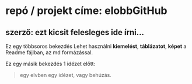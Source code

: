 # repó / projekt címe: elobbGitHub

## szerző: ezt kicsit felesleges ide írni...

Ez egy többsoros bekezdés
Lehet használni **kiemelést**, __táblázatot__, **képet**
a Readme fájlban, az md formázással.

Ez egy másik bekezdés 1 idézet előtt:
> egy elvben egy idézet, vagy behúzás.
